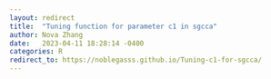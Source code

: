 ```yaml
---
layout: redirect
title:  "Tuning function for parameter c1 in sgcca"
author: Nova Zhang
date:   2023-04-11 18:28:14 -0400
categories: R
redirect_to: https://noblegasss.github.io/Tuning-c1-for-sgcca/
---
```



